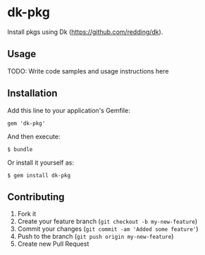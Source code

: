 # dk-pkg

Install pkgs using Dk (https://github.com/redding/dk).

## Usage

TODO: Write code samples and usage instructions here

## Installation

Add this line to your application's Gemfile:

    gem 'dk-pkg'

And then execute:

    $ bundle

Or install it yourself as:

    $ gem install dk-pkg

## Contributing

1. Fork it
2. Create your feature branch (`git checkout -b my-new-feature`)
3. Commit your changes (`git commit -am 'Added some feature'`)
4. Push to the branch (`git push origin my-new-feature`)
5. Create new Pull Request

